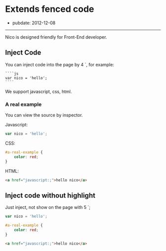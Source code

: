 # Extends fenced code

- pubdate: 2012-12-08

-------------

Nico is designed friendly for Front-End developer.

## Inject Code

You can inject code into the page by 4 \`, for example:

    ````js
    var nico = 'hello';
    ````

We support javascript, css, html.

### A real example

You can view the source by inspector.

Javascript:

````js
var nico = 'hello';
````

CSS:

````css
#a-real-example {
    color: red;
}
````

HTML:

````html
<a href="javascript:;">hello nico</a>
````


## Inject code without highlight

Just inject, not show on the page with 5 \`;

`````js
var nico = 'hello';
`````


`````css
#a-real-example {
    color: red;
}
`````

`````html
<a href="javascript:;">hello nico</a>
`````
